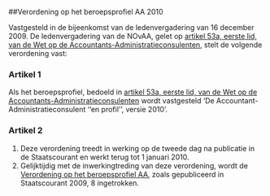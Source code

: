 <meta http-equiv='Content-Type' content='text/html; charset=utf-8' />

##Verordening op het beroepsprofiel AA 2010

Vastgesteld in de bijeenkomst van de ledenvergadering van 16 december 2009. De ledenvergadering van de NOvAA, gelet op [artikel 53a, eerste lid, van de Wet op de Accountants-Administratieconsulenten](../../../../../../../../wet/wet/op/de/accountants-administratieconsulenten/BWBR0002856/README.md), stelt de volgende verordening vast:  

### Artikel  1  

Als het beroepsprofiel, bedoeld in [artikel 53a, eerste lid, van de Wet op de Accountants-Administratieconsulenten](../../../../../../../../wet/wet/op/de/accountants-administratieconsulenten/BWBR0002856/README.md) wordt vastgesteld ‘De Accountant-Administratieconsulent ‘‘en profil’’, versie 2010’. 

### Artikel  2  

1.  Deze verordening treedt in werking op de tweede dag na publicatie in de Staatscourant en werkt terug tot 1 januari 2010.   
2.  Gelijktijdig met de inwerkingtreding van deze verordening, wordt de [Verordening op het beroepsprofiel AA](../../../../../../../../pbo/verordening/op/het/beroepsprofiel/aa/BWBR0025186/README.md), zoals gepubliceerd in Staatscourant 2009, 8 ingetrokken.  
